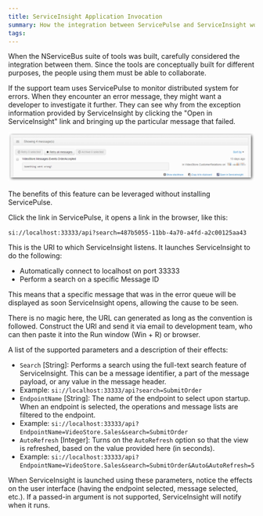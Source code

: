 ```yaml
---
title: ServiceInsight Application Invocation
summary: How the integration between ServicePulse and ServiceInsight works and how to use the parameterized invocation of ServiceInsight.
tags:
---
```


When the NServiceBus suite of tools was built, carefully considered the integration between them. Since the tools are conceptually built for different purposes, the people using them must be able to collaborate.

If the support team uses ServicePulse to monitor distributed system for errors. When they encounter an error message, they might want a developer to investigate it further. They can see why from the exception information provided by ServiceInsight by clicking the "Open in ServiceInsight" link and bringing up the particular message that failed.

![ServicePulse Error Messages](images/007-servicepulse-error-messages.png)

The benefits of this feature can be leveraged without installing ServicePulse.

Click the link in ServicePulse, it opens a link in the browser, like this:

    si://localhost:33333/api?search=487b5055-11bb-4a70-a4fd-a2c00125aa43

This is the URI to which ServiceInsight listens. It launches ServiceInsight to do the following:

 - Automatically connect to localhost on port 33333
 - Perform a search on a specific Message ID

This means that a specific message that was in the error queue will be displayed as soon ServiceInsight opens, allowing the cause to be seen.

There is no magic here, the URL can generated as long as the convention is followed. Construct the URI and send it via email to development team, who can then paste it into the Run window (Win + R) or browser.

A list of the supported parameters and a description of their effects:

 - `Search` [String]: Performs a search using the full-text search feature of ServiceInsight. This can be a message identifier, a part of the message payload, or any value in the message header.
  - Example: `si://localhost:33333/api?search=SubmitOrder`
 - `EndpointName` [String]: The name of the endpoint to select upon startup. When an endpoint is selected, the operations and message lists are filtered to the endpoint.
  - Example: `si://localhost:33333/api?EndpointName=VideoStore.Sales&search=SubmitOrder`
 - `AutoRefresh` [Integer]: Turns on the `AutoRefresh` option so that the view is refreshed, based on the value provided here (in seconds).
  - Example: `si://localhost:33333/api?EndpointName=VideoStore.Sales&search=SubmitOrder&Auto&AutoRefresh=5`

When ServiceInsight is launched using these parameters, notice the effects on the user interface (having the endpoint selected, message selected, etc.). If a passed-in argument is not supported, ServiceInsight will notify when it runs.